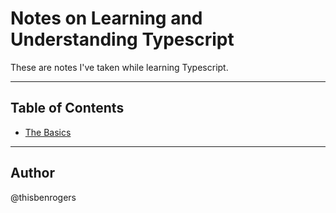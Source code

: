 # Notes on Learning and Understanding Typescript


These are notes I've taken while learning Typescript. 

___

## Table of Contents

- [The Basics](ts-basics-and-types.md)

___
## Author

@thisbenrogers